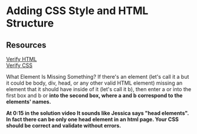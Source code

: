# Adding CSS Style and HTML Structure

## Resources
[Verify HTML](http://validator.w3.org/#validate_by_input)  
[Verify CSS](http://jigsaw.w3.org/css-validator/#validate_by_input)

What Element Is Missing Something?
If there's an element (let's call it a but it could be body, div, head, or any other valid HTML element) missing an element that it should have inside of it (let's call it b), then enter a or <a> into the first box and b or <b> into the second box, where a and b correspond to the elements' names.

At 0:15 in the solution video It sounds like Jessica says "head elements". In fact there can be only one head element in an html page. Your CSS should be correct and validate without errors.